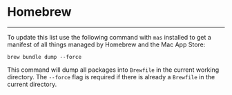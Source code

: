 # Homebrew
----

To update this list use the following command with `mas` installed to get a manifest of all things managed by Homebrew and the Mac App Store:

    brew bundle dump --force

This command will dump all packages into `Brewfile` in the current working directory. The `--force` flag is required if there is already a `Brewfile` in the current directory.